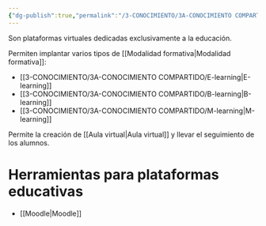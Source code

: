```yaml
---
{"dg-publish":true,"permalink":"/3-CONOCIMIENTO/3A-CONOCIMIENTO COMPARTIDO/Plataforma educativa/"}
---
```


Son plataformas virtuales dedicadas exclusivamente a la educación.

Permiten implantar varios tipos de [[Modalidad formativa\|Modalidad formativa]]:
- [[3-CONOCIMIENTO/3A-CONOCIMIENTO COMPARTIDO/E-learning\|E-learning]]
- [[3-CONOCIMIENTO/3A-CONOCIMIENTO COMPARTIDO/B-learning\|B-learning]]
- [[3-CONOCIMIENTO/3A-CONOCIMIENTO COMPARTIDO/M-learning\|M-learning]]

Permite la creación de [[Aula virtual\|Aula virtual]] y llevar el seguimiento de los alumnos.

# Herramientas para plataformas educativas
- [[Moodle\|Moodle]]